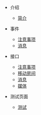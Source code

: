 * 介绍

    * [简介](README.md)

* 事件
    * [注意事项](markdown/event/event.md)
    * [消息](markdown/event/event_message.md)

* 接口
    * [注意事项](markdown/api/api.md)
    * [移动房间](markdown/api/api_move.md)
    * [消息](markdown/api/api_message.md)
    * [媒体](markdown/api/api_media.md)

* 测试页面
    * [测试](test.md)
